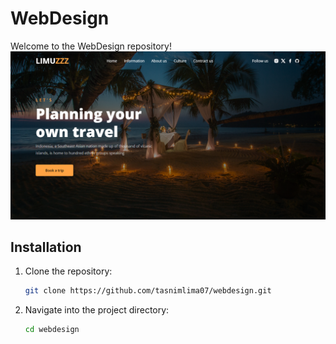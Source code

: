 # WebDesign

Welcome to the WebDesign repository!
![WebDesign](/images/sknshoot.png)


## Installation

1. Clone the repository:

    ```bash
    git clone https://github.com/tasnimlima07/webdesign.git
    ```

2. Navigate into the project directory:

    ```bash
    cd webdesign
    ```


